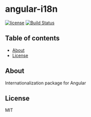 # angular-i18n

[![license](https://img.shields.io/github/license/mashape/apistatus.svg?maxAge=2592000)](http://opensource.org/licenses/MIT)
[![Build Status](https://travis-ci.org/cubitworx/angular-i18n.svg?branch=master)](https://travis-ci.org/cubitworx/angular-i18n)

## Table of contents

- [About](#about)
- [License](#license)

## About

Internationalization package for Angular

## License

MIT
